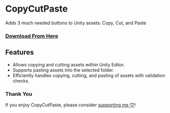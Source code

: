 # CopyCutPaste
Adds 3 much needed buttons to Unity assets: Copy, Cut, and Paste 

### [Download From Here](https://vpm.dreadscripts.com/)

## Features
- Allows copying and cutting assets within Unity Editor.
- Supports pasting assets into the selected folder.
- Efficiently handles copying, cutting, and pasting of assets with validation checks.

### Thank You
If you enjoy CopyCutPaste, please consider [supporting me ♡](https://ko-fi.com/Dreadrith)!